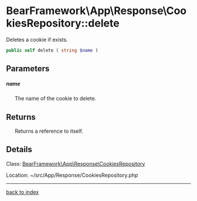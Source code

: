 # BearFramework\App\Response\CookiesRepository::delete

Deletes a cookie if exists.

```php
public self delete ( string $name )
```

## Parameters

##### name

&nbsp;&nbsp;&nbsp;&nbsp;&nbsp;&nbsp;The name of the cookie to delete.

## Returns

&nbsp;&nbsp;&nbsp;&nbsp;&nbsp;&nbsp;Returns a reference to itself.

## Details

Class: [BearFramework\App\Response\CookiesRepository](bearframework.app.response.cookiesrepository.class.md)

Location: ~/src/App/Response/CookiesRepository.php

---

[back to index](index.md)

